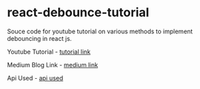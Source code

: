# react-debounce-tutorial

Souce code for youtube tutorial on various methods to implement debouncing in react js.

Youtube Tutorial - [tutorial link](https://www.youtube.com/watch?v=dtacfvLcoxY)

Medium Blog Link - [medium link](https://ankit-saxena2605.medium.com/implementing-debouncing-in-react-f3316ef344f5)

Api Used - [api used](https://guides.dataverse.org/en/latest/api/search.html)

